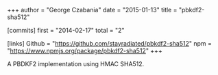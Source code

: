 +++
author = "George Czabania"
date = "2015-01-13"
title = "pbkdf2-sha512"

[commits]
  first = "2014-02-17"
  total = "2"

[links]
  Github = "https://github.com/stayradiated/pbkdf2-sha512"
  npm = "https://www.npmjs.org/package/pbkdf2-sha512"
+++

A PBDKF2 implementation using HMAC SHA512.
